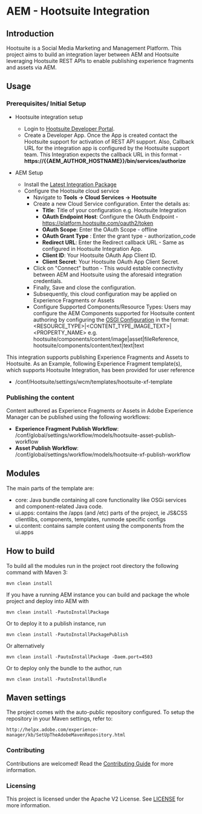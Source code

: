 # AEM - Hootsuite Integration

## Introduction

Hootsuite is a Social Media Marketing and Management Platform. This project aims to build an integration layer between AEM and Hootsuite leveraging Hootsuite REST APIs to enable publishing experience fragments and assets via AEM.

## Usage

### Prerequisites/ Initial Setup

* Hootsuite integration setup
   + Login to [Hootsuite Developer Portal](https://hootsuite.com/developers/my-apps).
   + Create a Developer App. Once the App is created contact the Hootsuite support for activation of REST API support. Also, Callback URL for the integration app is configured by the Hootsuite support team. This Integration expects the callback URL in this format - **https://{{AEM_AUTHOR_HOSTNAME}}/bin/services/authorize**


* AEM Setup
  + Install the [Latest Integration Package]()
  + Configure the Hootsuite cloud service
    + Navigate to **Tools -> Cloud Services -> Hootsuite**
    + Create a new Cloud Service configuration. Enter the details as:
      + **Title**: Title of your configuration e.g. Hootsuite Integration
      + **OAuth Endpoint Host**: Configure the OAuth Endpoint - https://platform.hootsuite.com/oauth2/token
      + **OAuth Scope**: Enter the OAuth Scope - offline
      + **OAuth Grant Type** : Enter the grant type - authorization_code
      + **Redirect URL**: Enter the Redirect callback URL - Same as configured in Hootsuite Integration App.
      + **Client ID**: Your Hootsuite OAuth App Client ID.
      + **Client Secret**: Your Hootsuite OAuth App Client Secret.
    + Click on "Connect" button - This would estable connectivity between AEM and Hootsuite using the aforesaid integration credentials.
    + Finally, Save and close the configuration.
    + Subsequently, this cloud configuration may be applied on Experience Fragments or Assets
    + Configure Supported Components/Resource Types: Users may configure the AEM Components supported for Hootsuite content authoring by configuring the [OSGI Configuration](http://localhost:4502/system/console/configMgr/com.adobe.core.hootsuite.integration.internal.services.MessageServiceImpl) in the format: <RESOURCE_TYPE>|<CONTENT_TYPE_IMAGE_TEXT>|<PROPERTY_NAME> e.g. hootsuite/components/content/image|asset|fileReference, hootsuite/components/content/text|text|text
  
This integration supports publishing Experience Fragments and Assets to Hootsuite. As an Example, following Experience Fragment template(s), which supports Hootsuite Integration, has been provided for user reference
+ /conf/Hootsuite/settings/wcm/templates/hootsuite-xf-template

### Publishing the content

Content authored as Experience Fragments or Assets in Adobe Experience Manager can be published using the following workflows:

* **Experience Fragment Publish Workflow**: /conf/global/settings/workflow/models/hootsuite-asset-publish-workflow
* **Asset Publish Workflow**: /conf/global/settings/workflow/models/hootsuite-xf-publish-workflow

## Modules

The main parts of the template are:

* core: Java bundle containing all core functionality like OSGi services and component-related Java code.
* ui.apps: contains the /apps (and /etc) parts of the project, ie JS&CSS clientlibs, components, templates, runmode specific configs
* ui.content: contains sample content using the components from the ui.apps

## How to build

To build all the modules run in the project root directory the following command with Maven 3:

    mvn clean install

If you have a running AEM instance you can build and package the whole project and deploy into AEM with

    mvn clean install -PautoInstallPackage

Or to deploy it to a publish instance, run

    mvn clean install -PautoInstallPackagePublish

Or alternatively

    mvn clean install -PautoInstallPackage -Daem.port=4503

Or to deploy only the bundle to the author, run

    mvn clean install -PautoInstallBundle

## Maven settings

The project comes with the auto-public repository configured. To setup the repository in your Maven settings, refer to:

    http://helpx.adobe.com/experience-manager/kb/SetUpTheAdobeMavenRepository.html

### Contributing

Contributions are welcomed! Read the [Contributing Guide](./.github/CONTRIBUTING.md) for more information.

### Licensing

This project is licensed under the Apache V2 License. See [LICENSE](LICENSE) for more information.
